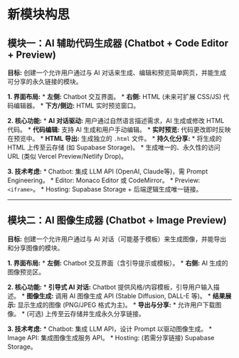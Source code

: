 # 新模块构思

## 模块一：AI 辅助代码生成器 (Chatbot + Code Editor + Preview)

**目标:** 创建一个允许用户通过与 AI 对话来生成、编辑和预览简单网页，并能生成可分享的永久链接的模块。

**1. 界面布局:**
    *   **左侧:** Chatbot 交互界面。
    *   **右侧:** HTML (未来可扩展 CSS/JS) 代码编辑器。
    *   **下方/侧边:** HTML 实时预览窗口。

**2. 核心功能:**
    *   **AI 对话驱动:** 用户通过自然语言描述需求，AI 生成或修改 HTML 代码。
    *   **代码编辑:** 支持 AI 生成和用户手动编辑。
    *   **实时预览:** 代码更改即时反映在预览中。
    *   **HTML 导出:** 生成独立的 `.html` 文件。
    *   **持久化分享:**
        *   将生成的 HTML 上传至云存储 (如 Supabase Storage)。
        *   生成唯一的、永久性的访问 URL (类似 Vercel Preview/Netlify Drop)。

**3. 技术考虑:**
    *   Chatbot: 集成 LLM API (OpenAI, Claude等)，需 Prompt Engineering。
    *   Editor: Monaco Editor 或 CodeMirror。
    *   Preview: `<iframe>`。
    *   Hosting: Supabase Storage + 后端逻辑生成唯一链接。

---

## 模块二：AI 图像生成器 (Chatbot + Image Preview)

**目标:** 创建一个允许用户通过与 AI 对话（可能基于模板）来生成图像，并能导出和分享图像的模块。

**1. 界面布局:**
    *   **左侧:** Chatbot 交互界面（含引导提示或模板）。
    *   **右侧:** AI 生成的图像预览区。

**2. 核心功能:**
    *   **引导式 AI 对话:** Chatbot 提供风格/内容模板，引导用户输入描述。
    *   **图像生成:** 调用 AI 图像生成 API (Stable Diffusion, DALL-E 等)。
    *   **结果展示:** 显示生成的图像 (PNG/JPEG 格式为主)。
    *   **导出与分享:**
        *   允许用户下载图像。
        *   (可选) 上传至云存储并生成永久分享链接。

**3. 技术考虑:**
    *   Chatbot: 集成 LLM API，设计 Prompt 以驱动图像生成。
    *   Image API: 集成图像生成服务 API。
    *   Hosting: (若需分享链接) Supabase Storage。
